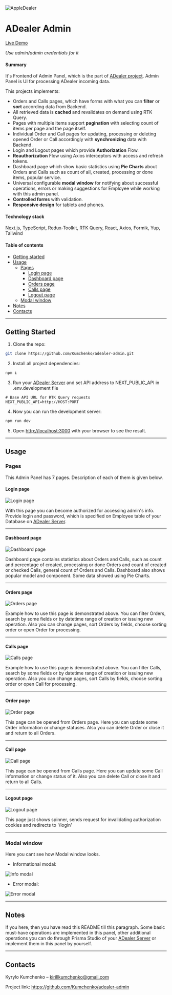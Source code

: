 ![AppleDealer](https://github.com/Kumchenko/adealer-admin/assets/60291758/469ba79d-96ad-498a-8415-db321cfd0d56)

# ADealer Admin

[Live Demo](https://adealer-admin.vercel.app/login)

_Use admin/admin credentials for it_

#### Summary

It's Frontend of Admin Panel, which is the part of [ADealer project](https://github.com/Kumchenko/appledealer). Admin Panel is UI for processing ADealer incoming data.

This projects implements:

-   Orders and Calls pages, which have forms with what you can **filter** or **sort** according data from Backend.
-   All retrieved data is **cached** and revalidates on demand using RTK Query.
-   Pages with multiple items support **pagination** with selecting count of items per page and the page itself.
-   Individual Order and Call pages for updating, processing or deleting opened Order or Call accordingly with **synchronizing** data with Backend.
-   Login and Logout pages which provide **Authorization** Flow.
-   **Reauthorization** Flow using Axios interceptors with access and refresh tokens.
-   Dashboard page which show basic statistics using **Pie Charts** about Orders and Calls such as count of all, created, processing or done items, popular service.
-   Universal configurable **modal window** for notifying about successful operations, errors or making suggestions for Employee while working with this admin panel.
-   **Controlled forms** with validation.
-   **Responsive design** for tablets and phones.

#### Technology stack

Next.js, TypeScript, Redux-Toolkit, RTK Query, React, Axios, Formik, Yup, Tailwind

#### Table of contents

-   [Getting started](#getting-started)
-   [Usage](#usage)
    -   [Pages](#pages)
        -   [Login page](#login-page)
        -   [Dashboard page](#dashboard-page)
        -   [Orders page](#orders-page)
        -   [Calls page](#calls-page)
        -   [Logout page](#logout-page)
    -   [Modal window](#modal-window)
-   [Notes](#notes)
-   [Contacts](#contacts)

---

## Getting Started

1. Clone the repo:

```bash
git clone https://github.com/Kumchenko/adealer-admin.git
```

2. Install all project dependencies:

```bash
npm i
```

3. Run your [ADealer Server](https://github.com/Kumchenko/adealer-server) and set API address to NEXT_PUBLIC_API in .env.development file

```
# Base API URL for RTK Query requests
NEXT_PUBLIC_API=http://HOST:PORT
```

4. Now you can run the development server:

```bash
npm run dev
```

5. Open [http://localhost:3000](http://localhost:3000) with your browser to see the result.

---

## Usage

### Pages

This Admin Panel has 7 pages. Description of each of them is given below.

#### Login page

![Login page](https://github.com/Kumchenko/adealer-admin/assets/60291758/8289e2a9-6c67-4517-aaf9-09597d9906b2)

With this page you can become authorized for accessing admin's info. Provide login and password, which is specified on Employee table of your Database on [ADealer Server](https://github.com/Kumchenko/adealer-server).

---

#### Dashboard page

![Dashboard page](https://github.com/Kumchenko/adealer-admin/assets/60291758/71650824-9140-4e2b-b7a9-913c9e9baa71)

Dashboard page contains statistics about Orders and Calls, such as count and percentage of created, processing or done Orders and count of created or checked Calls, general count of Orders and Calls. Dashboard also shows popular model and component. Some data showed using Pie Charts.

---

#### Orders page

![Orders page](https://github.com/Kumchenko/adealer-admin/assets/60291758/0b0f1ac9-9029-4ba3-b21b-d419e7f6390c)

Example how to use this page is demonstrated above. You can filter Orders, search by some fields or by datetime range of creation or issuing new operation. Also you can change pages, sort Orders by fields, choose sorting order or open Order for processing.

---

#### Calls page

![Calls page](https://github.com/Kumchenko/adealer-admin/assets/60291758/22460b5c-54ec-4ac6-a3e6-88d1fb101afa)

Example how to use this page is demonstrated above. You can filter Calls, search by some fields or by datetime range of creation or issuing new operation. Also you can change pages, sort Calls by fields, choose sorting order or open Call for processing.

---

#### Order page

![Order page](https://github.com/Kumchenko/adealer-admin/assets/60291758/38687be3-4ea4-442b-a6e0-79accf7282e5)

This page can be opened from Orders page. Here you can update some Order information or change statuses. Also you can delete Order or close it and return to all Orders.

---

#### Call page

![Call page](https://github.com/Kumchenko/adealer-admin/assets/60291758/6e0928f1-8d04-45d7-9eff-5f13288ef8d8)

This page can be opened from Calls page. Here you can update some Call information or change status of it. Also you can delete Call or close it and return to all Calls.

---

#### Logout page

![Logout page](https://github.com/Kumchenko/adealer-admin/assets/60291758/ad77d16a-2f3b-4fb8-8e6b-943a60e4b15f)

This page just shows spinner, sends request for invalidating authorization cookies and redirects to '/login'

---

### Modal window

Here you cant see how Modal window looks.

-   Informational modal:

![Info modal](https://github.com/Kumchenko/adealer-admin/assets/60291758/776489b6-90ec-45ea-9d65-0a0cd8bbd084)

-   Error modal:

![Error modal](https://github.com/Kumchenko/adealer-admin/assets/60291758/6c2848c9-b032-460f-8723-7d0aed2e5d75)

---

## Notes

If you here, then you have read this README till this paragraph. Some basic must-have operations are implemented in this panel, other additional operations you can do through Prisma Studio of your [ADealer Server](https://github.com/Kumchenko/adealer-server) or implement them in this panel by yourself.

---

## Contacts

Kyrylo Kumchenko – kirillkumchenko@gmail.com

Project link: <https://github.com/Kumchenko/adealer-admin>
